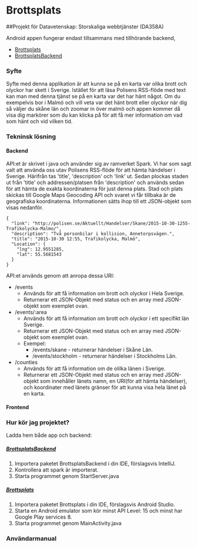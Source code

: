 # Brottsplats
##Projekt för Datavetenskap: Storskaliga webbtjänster (DA358A)

Android appen fungerar endast tillsammans med tillhörande backend,
- [Brottsplats](https://github.com/JimmyMaksymiw/Brottsplats)
- [BrottsplatsBackend](https://github.com/JimmyMaksymiw/BrottsplatsBackend)

### Syfte
Syfte med denna applikation är att kunna se på en karta var olika brott och olyckor har skett i Sverige.
Istället för att läsa Polisens RSS-flöde med text kan man med denna tjänst se på en karta var det har hänt något.
Om du exempelvis bor i Malmö och vill veta var det hänt brott eller olyckor när dig så väljer du 
skåne län och zoomar in över malmö och appen kommer då visa dig markörer som du kan klicka på för att 
få mer information om vad som hänt och vid vilken tid. 

### Tekninsk lösning
#### Backend
API:et är skrivet i java och använder sig av ramverket Spark.
Vi har som sagt valt att använda oss utav Polisens RSS-flöde för att hämta händelser i Sverige. Härifrån tas 'title', 'description' och 'link' ut. Sedan plockas staden ut från 'title' och addressen/platsen från 'description' och används sedan för att hämta de exakta koordinaterna för just denna plats. Stad och plats skickas till Google Maps Geocoding API och svaret vi får tillbaka är de geografiska koordinaterna.
Informationen sätts ihop till ett JSON-objekt som visas nedanför. 
```
{
  "link": "http://polisen.se/Aktuellt/Handelser/Skane/2015-10-30-1255-Trafikolycka-Malmo/",
  "description": "Två personbilar i kollision, Annetorpsvägen.",
  "title": "2015-10-30 12:55, Trafikolycka, Malmö",
  "Location": {
    "lng": 12.9551285,
    "lat": 55.5681543
  }
}
```
API:et används genom att anropa dessa URI:
* /events
  * Används för att få information om brott och olyckor i Hela Sverige.
  * Returnerar ett JSON-Objekt med status och en array med JSON-objekt som exemplet ovan.
* /events/:area
  * Används för att få information om brott och olyckor i ett specifikt län Sverige.
  * Returnerar ett JSON-Objekt med status och en array med JSON-objekt som exemplet ovan.
  * Exempel:
    * /events/skane - returnerar händelser i Skåne Län.
    * /events/stockholm - returnerar händelser i Stockholms Län.
* /counties
  * Används för att få information om de olilka länen i Sverige. 
  * Returnerar ett JSON-Objekt med status och en array med JSON-objekt som innehåller länets namn, en URI(för att hämta händelser), och koordinater med länets gränser för att kunna visa hela länet på en karta.

#### Frontend



### Hur kör jag projektet?
Ladda hem både app och backend:
##### [BrottsplatsBackend](https://github.com/JimmyMaksymiw/BrottsplatsBackend)
1. Importera paketet BrottsplatsBackend i din IDE, förslagsvis IntelliJ.
2. Kontrollera att spark är importerat.
3. Starta programmet genom StartServer.java

##### [Brottsplats](https://github.com/JimmyMaksymiw/Brottsplats)
1. Importera paketet Brottsplats i din IDE, förslagsvis Android Studio.
2. Starta en Android emulator som kör minst API Level: 15 och minst har Google Play services 8.
3. Starta programmet genom MainActivity.java

### Användarmanual
